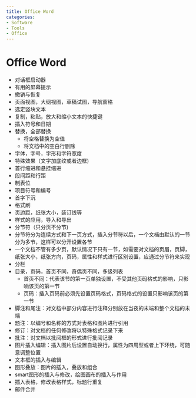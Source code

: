 ```yaml
---
title: Office Word
categories:
- Software
- Tools
- Office
---
```

# Office Word

- 	对话框启动器
- 	有用的屏幕提示
- 	撤销与恢复
- 	页面视图，大纲视图，草稿试图，导航窗格
- 	选定竖块文本
- 	复制，粘贴，放大和缩小文本的快捷键
- 	插入符号和日期
- 	替换，全部替换
    - 将空格替换为空值
    - 	将文档中的空白行删除
- 	字体，字号，字形和字符宽度
- 	特殊效果（文字加底纹或者边框)
- 	首行缩进和悬挂缩进
- 	段间距和行距
- 	制表位
- 	项目符号和编号
- 	首字下沉
- 	格式刷
- 	页边距，纸张大小，装订线等
- 	样式的应用，导入和导出
- 	分节符（只分页不分节)
- 	分节符分为连续方式和下一页方式，插入分节符以后，一个文档由默认的一节分为多节，这样可以分开设置各节
- 	一个文档不管有多少页，默认情况下只有一节，如需要对文档的页眉，页脚，纸张大小，纸张方向，页码，属性和样式进行区别设置，应通过分节符来实现
- 	分栏
- 	目录，页码，首页不同，奇偶页不同，多级列表
    - 	首页不同：代表该节的第一页单独设置，不受其他页码格式的影响，只影响该页的第一节
    - 	页码：插入页码前必须先设置页码格式，页码格式的设置只影响该页的第一节
- 	脚注和尾注：对文档中部分内容进行注释分别放在当夜的末端和整个文档的末端
- 	题注：以编号和名称的方式对表格和图片进行引用
- 	修订：对文档的任何修改将以特殊格式记录下来
- 	批注：对文档以批阅框的形式进行批阅记录
- 	图片插入编辑：插入图片后设置自动换行，属性为四周型或者上下环绕，可随意调整位置
- 	文本框的插入与编辑
- 	图形叠放：图片的插入，叠放和组合
- 	smart图形的插入与修改，绘图画布的插入与作用
- 	插入表格，修改表格样式，标题行重复
- 	邮件合并